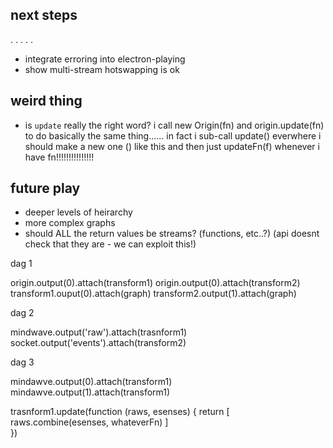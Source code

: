 
next steps
------------
. . . . .
- integrate erroring into electron-playing
- show multi-stream hotswapping is ok

weird thing
------------
- is `update` really the right word?
i call new Origin(fn) and origin.update(fn)
to do basically the same thing......
in fact i sub-call update() everwhere
i should make a new one () like this and then just
updateFn(f) whenever i have fn!!!!!!!!!!!!!!!


future play
------------
- deeper levels of heirarchy
- more complex graphs
- should ALL the return values be streams? (functions, etc..?) (api doesnt check that they are - we can exploit this!)








dag
1

origin.output(0).attach(transform1)
origin.output(0).attach(transform2)
transform1.ouput(0).attach(graph)
transform2.output(1).attach(graph)

dag
2

mindwave.output('raw').attach(trasnform1)
socket.output('events').attach(transform2)


dag
3

mindawve.output(0).attach(transform1)
mindawve.output(1).attach(transform1)

trasnform1.update(function (raws, esenses) {
    return [
        raws.combine(esenses, whateverFn)
    ]   
})

